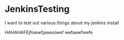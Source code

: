 # JenkinsTesting
I want to test out various things about my jenkins install


HAHAHAFEjfoiewfjaweoiwef
wefaewfwefe
